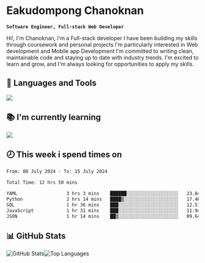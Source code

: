 # Eakudompong Chanoknan

**`Software Engineer, Full-stack Web Developer`**

<p>Hi!, I'm Chanoknan, i'm a Full-stack developer I have been building my skills
through coursework and personal projects I'm particularly interested in Web development
and Mobile app Development I'm committed to writing clean, maintainable
code and staying up to date with industry trends. I'm excited to learn
and grow, and I'm always looking for opportunities to apply my skills.</p>

## 🔧 Languages and Tools

  <a href="https://skillicons.dev">
    <img src="https://skillicons.dev/icons?i=typescript,javascript,html,css,php,java,python,laravel,nodejs,mongodb,react,nextjs,tailwind,mysql,planetscale,postgres,firebase&perline=9" />
  </a>
  
## 📚 I'm currently learning
  <a href="https://skillicons.dev">
    <img src="https://skillicons.dev/icons?i=go,rust,kotlin,androidstudio,graphql,docker,kubernetes,gcp,aws" />
  </a>

## 🕗 This week i spend times on

<!--START_SECTION:waka-->

```txt
From: 08 July 2024 - To: 15 July 2024

Total Time: 12 hrs 50 mins

YAML                  3 hrs 3 mins    ██████░░░░░░░░░░░░░░░░░░░   23.84 %
Python                2 hrs 14 mins   ████▒░░░░░░░░░░░░░░░░░░░░   17.46 %
SQL                   1 hr 36 mins    ███░░░░░░░░░░░░░░░░░░░░░░   12.51 %
JavaScript            1 hr 31 mins    ███░░░░░░░░░░░░░░░░░░░░░░   11.94 %
JSON                  1 hr 14 mins    ██▒░░░░░░░░░░░░░░░░░░░░░░   09.64 %
```

<!--END_SECTION:waka-->

## 📊 GitHub Stats

<p style="display: flex">
  <img alt="GitHub Stats" src="https://github-readme-stats.vercel.app/api?username=EC-9624&show_icons=true&theme=gruvbox&count_private=true"/>
  <img alt="Top Languages" src="https://github-readme-stats.vercel.app/api/top-langs/?username=EC-9624&layout=compact&theme=gruvbox" />  
</p>
